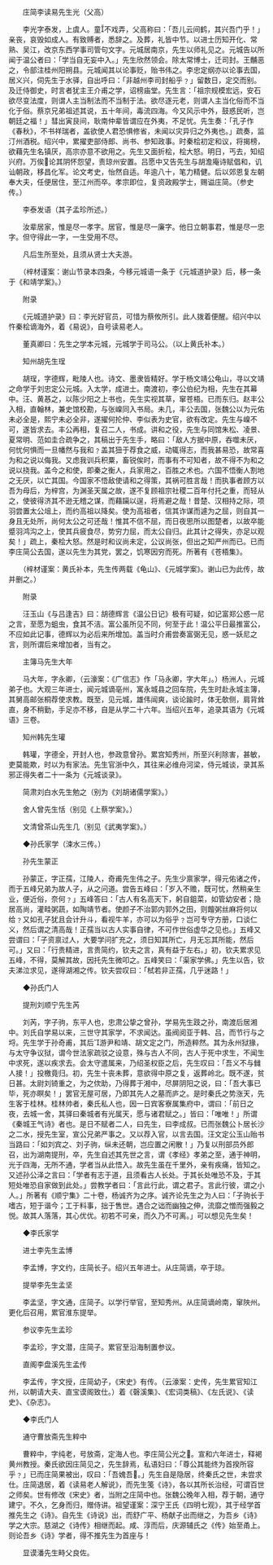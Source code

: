 <!-- { "loadSidebar": true } -->
　　庄简李读易先生光（父高）

　　李光字泰发，上虞人。童不戏弄，父高称曰：「吾儿云间鹤，其兴吾门乎！」亲丧，哀毁如成人。有致赙者，悉辞之。及葬，礼皆中节。以进士历知开化、常熟、吴江，改京东西学事司管句文字。元城居南京，先生以师礼见之。元城告以所闻于温公者曰：「学当自无妄中入。」先生欣然领会。除太常博士，迁司封。王黼恶之，令部注桂州阳朔县。元城闻其以论事贬，贻书伟之。李忠定纲亦以论事去国，居义兴，伺先生于水驿，自出呼曰：「非越州李司封船乎﹖」留数日，定交而别。及迁侍御史，时言者犹主王介甫之学，诏榜庙堂。先生言：「祖宗规模宏远，安石欲尽变法度，则谓人主当制法而不当制于法。欲尽逐元老，则谓人主当化俗而不当化于俗。蔡京兄弟祖述其说，五十年间，毒流四海。今又风示中外，鼓惑民听，岂朝廷之福！」彗出寅艮间，耿南仲辈皆谓应在外夷，不足忧。先生奏：「孔子作《春秋》，不书祥瑞者，盖欲使人君恐惧修省，未闻以灾异归之外夷也。」疏奏，监汀州酒税。绍兴中，累擢吏部侍郎、尚书、参知政事。时秦桧初定和议，将揭榜，欲藉先生名镇厌，高宗亦意不欲用之。先生又面折桧，桧大怒。明日，丐去，知绍兴府。万俟论其阴怀怨望，责琼州安置。吕愿中又告先生与胡澹庵诗赋倡和，讥讪朝政，移昌化军。论文考史，怡然自适。年逾八十，笔力精健。后以郊恩复左朝奉大夫，任便居住，至江州而卒。孝宗即位，复资政殿学士，赐谥庄简。（参史传。）

　　李泰发语（其子孟珍所述。）

　　汝辈居家，惟是尽一孝字。居官，惟是尽一廉字。他日立朝事君，惟是尽一忠字。但守得此一字，一生受用不尽。

　　凡后生所至处，且须从贤士大夫游。

　　（梓材谨案：谢山节录本四条，今移元城语一条于《元城道护录》后，移一条于《和靖学案》。）

　　附录

　　《元城道护录》曰：李光好官员，可惜为蔡攸所引。此人拨着便醒。绍兴中以忤秦桧谪海外，着《易说》，自号读易老人。

　　董真卿曰：先生之学本元城，元城学于司马公。（以上黄氏补本。）

　　知州胡先生珵

　　胡珵，字德辉，毗陵人也。诗文、墨隶皆精好。学于杨文靖公龟山，寻以文靖之命学于刘忠定公元城。入太学，成进士。南渡初，李公伯纪为相，先生在其幕中。汪、黄惎之，以陈少阳之上书也，先生实视其草，窜苍梧。已而东归。赵丰公入相，直翰林，兼史馆校勘，与张嵲同入书局。未几，丰公去国，张魏公以为元佑未必全是，熙宁未必全非，遂擢何抡仲、李似表为史官，欲有改定。先生与嵲不可，遂皆求去。丰公再相，复召二人，书成。讲和之役，先生与同馆朱松、凌景、夏常明、范如圭合疏争之，其稿出于先生手，略曰：「敌人方据中原，吞噬未厌，何忧何惧而一旦幡然与我和﹖盖其狃于荐食之威，动辄得志，而我甚易恐，故常喜为和之说以侮我。又虑我训兵积粟，畜锐俟时，而事有不可知者，故不得不为和之说以挠我。盖今之和使，即秦之衡人，兵家用之，百胜之术也。六国不悟衡人割地之无厌，以亡其国。今国家不悟敌使请和之得策，其祸可胜言哉！而执事者顾方以吾为母后，为梓宫，为渊圣天属之故，遂不复顾祖宗社稷二百年付托之重，而轻从之，使彼得济其不逊无稽之谋，而藉躏以逞，将焉避之哉！昔楚、汉相持之际，项羽尝置太公俎上，而约高祖以降矣。使为高祖者，信其诈谋而遽为之屈，则自其一身且无处所，尚何太公之可还哉！惟其不信不屈，而日夜思所以图楚者，以故卒能蹙羽鸿沟之上，使其兵疲食尽，势穷力屈，而太公自归。此其计之得失，亦足以观矣！」疏上，秦桧大怒。然是时和议尚未定，公议尚张，但出之知严州而已。已而李庄简公去国，遂以先生为其党，罢之，饥寒因穷而死。所著有《苍梧集》。

　　（梓材谨案：黄氏补本，先生传两载《龟山》、《元城学案》。谢山已为此传，故并删之。）

　　附录

　　汪玉山《与吕逢吉》曰：胡德辉言《温公日记》极有可疑，如记富郑公惑一尼之言，至愿为蛆虫，食其不洁。富公虽所见不同，何至于此！温公平日最推富公，不应如此记事，德辉以为必后来所增加。盖当时介甫尝奏富弼无见，惑一妖尼之言，则所谓后来增加者，当有之。

　　主簿马先生大年

　　马大年，字永卿，（云濠案：《广信志》作「马永卿，字大年」。）杨洲人，元城弟子也。大观三年进士，闻元城谪亳州，寓永城县之回车院，先生时赴永城主簿，其舅高邮张桐荐使求教。既至，见元城，雄伟闿爽，谈论踰时，体无欹侧，肩背耸直，身不稍勤，手足亦不移，自是从学二十六年。当绍兴五年，追录其语为《元城语》三卷。

　　知州韩先生瓘

　　韩瓘，字德全，开封人也，参政意曾孙。累宫知秀州，所至兴利除害，甚敏，吏莫能欺，时以为有家法。先生官浙中久，其往来必维舟河梁，侍元城谈，录其系邪正得失者二十一条为《元城谈录》。

　　简肃刘白水先生勉之（别为《刘胡诸儒学案》。）

　　舍人曾先生恬（别见《上蔡学案》。）

　　文清曾茶山先生几（别见《武夷学案》。）

　　◆孙氏家学（涑水三传。）

　　孙先生蒙正

　　孙蒙正，字正孺，江陵人，奇甫先生伟之子。先生少禀家学，得元佑诸之传，而于五峰兄弟为故人子，从之问道。尝告五峰曰：「岁入不赡，既可忧，然稍亲生业，便近俗，奈何﹖」五峰答曰：「古人有名高天下，躬自鉏菜，如管幼安者；隐居高尚，灌畦粥蔬，如陶靖节者。使颜子不治郭内郭外之田，则饘粥丝麻将何以给﹖又如孔子犹且会计升斗，看视牛羊，亦可以为俗乎﹖岂可专守方册，口谈仁义，然后谓之清高哉！正孺当以古人实事自律，不可作世俗虚华之见也。」五峰又尝谓曰：「子资禀过人，大要学问扩充之，须日知其所亡，月无忘其所能，然后可。」又曰：「行贵精进，言贵简约，钦夫之言，真有益于左右。」初，钦夫累求见五峰，不得，莫解其故，因托先生微叩之。五峰笑曰：「渠家学佛。」先生以告，钦夫涕泣求见，遂得湖湘之传。钦夫尝叹曰：「栻若非正孺，几乎迷路！」

　　◆孙氏门人

　　提刑刘顺宁先生芮

　　刘芮，字子驹，东平人也，忠肃公挚之曾孙，学易先生跂之孙，南渡后居湘中。刘氏自学易以来，三世守其家学，不求闻达。虽阀阅亚于韩、吕，而节行与之埒。先生学于孙奇甫，其后游尹和靖、胡文定之门，所造粹然。其为永州狱掾，与太守争议狱，谓今世法家疏驳之设意，殊与古人不同，古人于死中求生，不闻生中求死，遂以疾求去。会太守遣属来，乃绍圣权臣之后，先生叹曰：「吾义不与雠人接！」投檄竟归。初，先生十丧未葬，意欲得中原之复，返葬岭北。既不遂，贫日甚。太尉刘锜重之，为之佽助，乃得葬于湘中，尽屏阴阳之说，曰：「吾大事已毕，死亦瞑矣！」罢官无屋可居，乃即其先人之墓而庐之。是时秦氏之势涨天，先生客于桂林。桂林帅者，秦氏私人也，因一日宾客寮属集府中，谓曰：「前日之夜，去城一舍，其驿曰秦城者有光属天，愿与诸君赋之。」皆曰：「唯唯！」所谓《秦城王气诗》者也。是日不赋者二人，曰先生，曰李成叔。已而张魏公卜居长沙之二水，授先生室，宣公兄弟严事之。又以荐入官，以言去国。汪文定公玉山贻书当路曰：「如刘宾之、刘子驹，纵未还朝，岂应置之闲散！」乃复以刑部员外郎召，出为湖南提刑，卒，先生自述其先世之言，谓《孝经》孝弟之至，通于神明，光于四海，无所不通，学者当从此悟入。故先生虽在千里外，亲有疾痛，皆知之。又述孙公泽之言曰：「学者有志于道，且须看古人长处。于其长处唯恐不及，于其短处唯恐自家做到此处。」尝教学者曰：「言此行此，谓之君子。言此行彼，谓之小人。」所著有《顺宁集》二十卷，杨诚齐为之序。诚齐论先生之为人曰：「子驹长于嗜古，短于谐今；工于料事，拙于售世。遇合之诎而幽独之伸，流靡之憎而强毅之悦。故其人落落，其心优优。初若不可亲，而久乃不可离。」可以想见先生矣！

　　◆李氏家学

　　进士李先生孟博

　　李孟博，字文约，庄简长子。绍兴五年进士。从庄简谪，卒于琼。

　　提举李先生孟坚

　　李孟坚，字文通，庄简子。以学行举官，至知秀州。从庄简谪岭南，窜陜州。更化后召用，累官淮东提举。

　　参议李先生孟珍

　　李孟珍，字文潜，庄简子。累官至沿海制置参议。

　　直阁李盘溪先生孟传

　　李孟传，字文授，庄简幼子，《宋史》有传。（云濠案：史传，先生累官知江州，以朝请大夫、直宝谟阁致仕。）着《磬溪集》、《宏词类稿》、《左氏说》、《读史》、《杂志》。

　　◆李氏门人

　　通守曹放斋先生粹中

　　曹粹中，字纯老，号放斋，定海人也。李庄简公光之。宣和六年进士，释褐黄州教授。秦氏欲因庄简见之，先生辞焉，私语妇曰：「尊公其能终为首揆所容乎﹖」已而庄简果被出，叹曰：「吾媿吾。」先生自是隐居，终秦氏之世，未尝求仕。庄简退居，着《读易老人解说》，而先生笺《诗》，各以其所长治经，可谓百世之师矣。世有修改《宋史》者，当附之庄简中也。张魏公晚年入相，荐于朝，通守建宁。不久，乞身而归，赠侍讲。祖望谨案：深宁王氏《四明七观》，其于经学首推先生之《诗》。自先生《诗说》出，而舒广平、杨献子出而继之，为吾乡《诗》学之大宗。慈湖之《诗传》相继而起。咸、淳而后，庆源辅氏之《传》始至甬上。则论吾乡《诗》学者，得不推先生为首座与！　

　　显谟潘先生畤父良佐。

